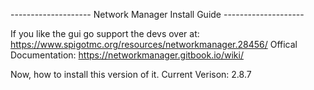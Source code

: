 -------------------- Network Manager Install Guide --------------------

If you like the gui go support the devs over at: https://www.spigotmc.org/resources/networkmanager.28456/
Offical Documentation: https://networkmanager.gitbook.io/wiki/

Now, how to install this version of it. Current Verison: 2.8.7 
